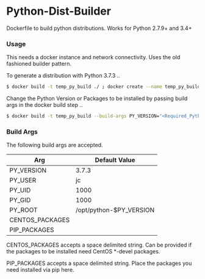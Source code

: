 # Python-Dist-Builder

Dockerfile to build python distributions. Works for Python 2.7.9+ and 3.4+

### Usage

This needs a docker instance and network connectivity. Uses the old fashioned builder pattern.

To generate a distribution with Python 3.7.3 ..

```sh
$ docker build -t temp_py_build ./ ; docker create --name temp_py_build temp_py_build ; docker cp temp_py_build:/opt/py_build/Python-Dist.tar.gz ./ ; docker rm -f temp_py_build ; docker rmi -f temp_py_build:latest
```

Change the Python Version or Packages to be installed by passing build args in the docker build step ..

```sh
$ docker build -t temp_py_build --build-args PY_VERSION="<Required_Python_Version>" ./
```

### Build Args

The following build args are accepted.

| Arg | Default Value |
| ------ | ------ |
| PY_VERSION | 3.7.3 |
| PY_USER | jc |
| PY_UID | 1000 |
| PY_GID | 1000 |
| PY_ROOT | /opt/python-$PY_VERSION |
| CENTOS_PACKAGES |  |
| PIP_PACKAGES |  |

CENTOS_PACKAGES accepts a space delimited string. Can be provided if the packages to be installed need CentOS *-devel packages.

PIP_PACKAGES accepts a space delimited string. Place the packages you need installed via pip here.

